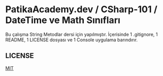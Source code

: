 # PatikaAcademy.dev / CSharp-101 / DateTime ve Math Sınıfları
Bu çalışma String Metodlar dersi için yapılmıştır. İçerisinde 1 .gitignore, 1 README, 1 LICENSE dosyası ve 1 Console uygulama barındırır.

## LICENSE
[MIT](LICENSE)
